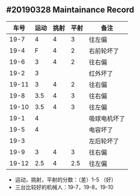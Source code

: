 
#20190328 Maintainance Record 
--

车号 | 运动 | 挑射 | 平射 | 备注
---|---|---|---|---
19-7|4|4|3|往左偏
19-4|F|4|2|右前轮坏了
19-6|3|4|2|往右偏
19-2|3| | |红外坏了
19-11|3|4|2|往右偏
19-8|3.5|4|3|往右偏
19-10|3.5|4|3|往左偏
19-1|4| | |吸球电机坏了
19-5|4| | |电容坏了
19-3| | | |左后轮坏了
19-9|3|4|3|往右偏
19-12|2.5|4|2.5|往左偏

+ 运动，挑射，平射的分数：（差）1-5 （好）
+ 三台比较好的机械人：19-7，19-8，19-10

